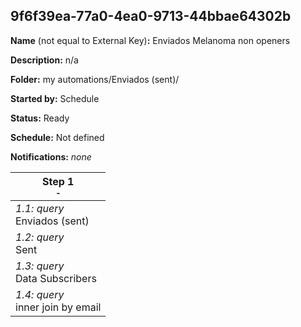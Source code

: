 ## 9f6f39ea-77a0-4ea0-9713-44bbae64302b

**Name** (not equal to External Key)**:** Enviados Melanoma non openers

**Description:** n/a

**Folder:** my automations/Enviados (sent)/

**Started by:** Schedule

**Status:** Ready

**Schedule:** Not defined

**Notifications:** _none_


| Step 1<br>_<small>-</small>_ |
| --- |
| _1.1: query_<br>Enviados (sent) |
| _1.2: query_<br>Sent |
| _1.3: query_<br>Data Subscribers |
| _1.4: query_<br>inner join by email |
